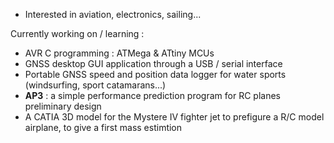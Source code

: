 - Interested in aviation, electronics, sailing...


Currently working on / learning :
 - AVR C programming : ATMega & ATtiny MCUs
 - GNSS desktop GUI application through a USB / serial interface
 - Portable GNSS speed and position data logger for water sports (windsurfing, sport catamarans...)
 - **AP3** : a simple performance prediction program for RC planes preliminary design
 - A CATIA 3D model for the Mystere IV fighter jet to prefigure a R/C model airplane, to give a first mass estimtion
